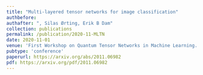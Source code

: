 ```yaml
---
title: "Multi-layered tensor networks for image classification"
authbefore:
authafter: ", Silas Ørting, Erik B Dam"
collection: publications
permalink: /publication/2020-11-MLTN
date: 2020-11-01
venue: 'First Workshop on Quantum Tensor Networks in Machine Learning. In conjunction with 34th NeurIPS'
pubtype: 'conference'
paperurl: https://arxiv.org/abs/2011.06982
pdf: https://arxiv.org/pdf/2011.06982
---
```

